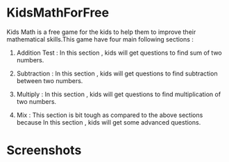# KidsMathForFree
Kids Math is a free game for the kids to help them to improve their mathematical skills.This game have four main following sections :

1. Addition Test : In this section , kids will get questions to find sum of two numbers.

2. Subtraction : In this section , kids will get questions to find subtraction between two 
numbers.

3. Multiply : In this section , kids will get questions to find multiplication of two numbers.

4. Mix : This section is bit tough as compared to the above sections because In this section , kids will get some advanced questions.

# Screenshots


